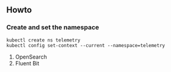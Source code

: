 ## Howto

### Create and set the namespace

    kubectl create ns telemetry
    kubectl config set-context --current --namespace=telemetry

1. OpenSearch
2. Fluent Bit